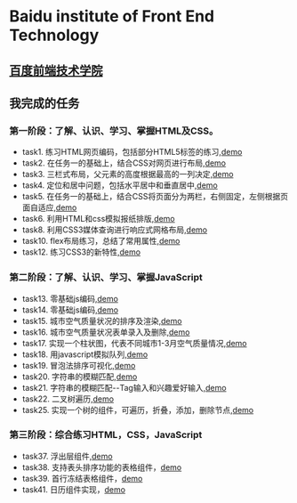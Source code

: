 # Baidu institute of Front End Technology

## [百度前端技术学院](http://ife.baidu.com/)

## 我完成的任务

### 第一阶段：了解、认识、学习、掌握HTML及CSS。
* task1. 练习HTML网页编码，包括部分HTML5标签的练习,[demo](https://happymia.github.io/ife/task1/index.html)
* task2. 在任务一的基础上，结合CSS对网页进行布局,[demo](https://happymia.github.io/ife/task2/index.html)
* task3. 三栏式布局，父元素的高度根据最高的一列决定,[demo](https://happymia.github.io/ife/task3/index.html)
* task4. 定位和居中问题，包括水平居中和垂直居中,[demo](https://happymia.github.io/ife/task4/index.html)
* task5. 在任务一的基础上，结合CSS将页面分为两栏，右侧固定，左侧根据页面自适应,[demo](https://happymia.github.io/ife/task5/index.html)
* task6. 利用HTML和css模拟报纸排版,[demo](https://happymia.github.io/ife/task6/index.html)
* task8. 利用CSS3媒体查询进行响应式网格布局,[demo](https://happymia.github.io/ife/task8/index.html)
* task10. flex布局练习，总结了常用属性,[demo](https://happymia.github.io/ife/task10/index.html)
* task12. 练习CSS3的新特性,[demo](https://happymia.github.io/ife/task12/index.html)

### 第二阶段：了解、认识、学习、掌握JavaScript
* task13. 零基础js编码,[demo](https://happymia.github.io/ife/task13/index.html)
* task14. 零基础js编码,[demo](https://happymia.github.io/ife/task14/index.html)
* task15. 城市空气质量状况的排序及渲染,[demo](https://happymia.github.io/ife/task15/index.html)
* task16. 城市空气质量状况表单录入及删除,[demo](https://happymia.github.io/ife/task16/index.html)
* task17. 实现一个柱状图，代表不同城市1-3月空气质量情况,[demo](https://happymia.github.io/ife/task17/index.html)
* task18. 用javascript模拟队列,[demo](https://happymia.github.io/ife/task18/index.html)
* task19. 冒泡法排序可视化,[demo](https://happymia.github.io/ife/task19/index.html)
* task20. 字符串的模糊匹配,[demo](https://happymia.github.io/ife/task20/index.html)
* task21. 字符串的模糊匹配--Tag输入和兴趣爱好输入,[demo](https://happymia.github.io/ife/task21/index.html)
* task22. 二叉树遍历,[demo](https://happymia.github.io/ife/task22/index.html)
* task25. 实现一个树的组件，可遍历，折叠，添加，删除节点,[demo](https://happymia.github.io/ife/task25/index.html)

### 第三阶段：综合练习HTML，CSS，JavaScript
* task37. 浮出层组件,[demo](https://happymia.github.io/ife/task37/index.html)
* task38. 支持表头排序功能的表格组件，[demo](https://happymia.github.io/ife/task38/index.html)
* task39. 首行冻结表格组件，[demo](https://happymia.github.io/ife/task39/index.html)
* task41. 日历组件实现，[demo](https://happymia.github.io/ife/task41/index.html)
